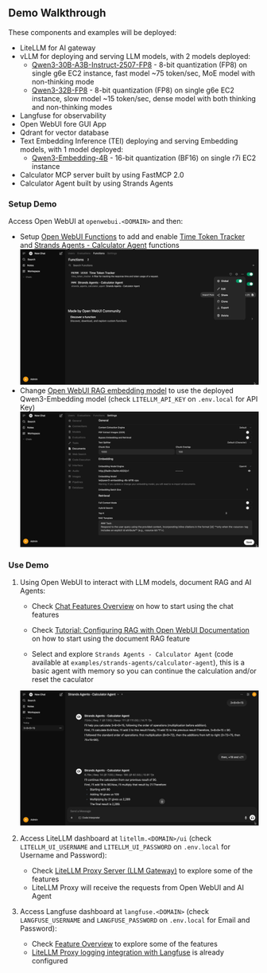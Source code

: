 ## Demo Walkthrough

These components and examples will be deployed:

- LiteLLM for AI gateway
- vLLM for deploying and serving LLM models, with 2 models deployed:
  - [Qwen3-30B-A3B-Instruct-2507-FP8](https://huggingface.co/Qwen/Qwen3-30B-A3B-Instruct-2507-FP8) - 8-bit quantization (FP8) on single g6e EC2 instance, fast model ~75 token/sec, MoE model with non-thinking mode
  - [Qwen3-32B-FP8](https://huggingface.co/Qwen/Qwen3-32B-FP8) - 8-bit quantization (FP8) on single g6e EC2 instance, slow model ~15 token/sec, dense model with both thinking and non-thinking modes
- Langfuse for observability
- Open WebUI fore GUI App
- Qdrant for vector database
- Text Embedding Inference (TEI) deploying and serving Embedding models, with 1 model deployed:
  - [Qwen3-Embedding-4B](https://huggingface.co/Qwen/Qwen3-Embedding-4B) - 16-bit quantization (BF16) on single r7i EC2 instance
- Calculator MCP server built by using FastMCP 2.0
- Calculator Agent built by using Strands Agents

### Setup Demo

Access Open WebUI at `openwebui.<DOMAIN>` and then:

- Setup [Open WebUI Functions](https://docs.openwebui.com/features/plugin/functions/#%EF%B8%8F-how-to-use-functions) to add and enable [Time Token Tracker](https://openwebui.com/f/owndev/time_token_tracker) and [Strands Agents - Calculator Agent](../examples/strands-agents/calculator-agent/openwebui_pipe_function.py) functions
  ![Open WebUI Functions](../assets/openwebui_functions.png)
- Change [Open WebUI RAG embedding model](https://docs.openwebui.com/features/rag#rag-embedding-support) to use the deployed Qwen3-Embedding model (check `LITELLM_API_KEY` on `.env.local` for API Key)
  ![Open WebUI Functions](../assets/openwebui_embedding_model.png)

### Use Demo

1. Using Open WebUI to interact with LLM models, document RAG and AI Agents:

   - Check [Chat Features Overview](https://docs.openwebui.com/features/chat-features) on how to start using the chat features

   - Check [Tutorial: Configuring RAG with Open WebUI Documentation](https://docs.openwebui.com/tutorials/tips/rag-tutorial) on how to start using the document RAG feature
   - Select and explore `Strands Agents - Calculator Agent` (code available at `examples/strands-agents/calculator-agent`), this is a basic agent with memory so you can continue the calculation and/or reset the caculator

   ![Open WebUI Functions](../assets/openwebui_embedding_calculator_agent.png)

2. Access LiteLLM dashboard at `litellm.<DOMAIN>/ui` (check `LITELLM_UI_USERNAME` and `LITELLM_UI_PASSWORD` on `.env.local` for Username and Password):
   - Check [LiteLLM Proxy Server (LLM Gateway)](https://docs.litellm.ai/docs/simple_proxy) to explore some of the features
   - LiteLLM Proxy will receive the requests from Open WebUI and AI Agent
3. Access Langfuse dashboard at `langfuse.<DOMAIN>` (check `LANGFUSE_USERNAME` and `LANGFUSE_PASSWORD` on `.env.local` for Email and Password):
   - Check [Feature Overview](https://langfuse.com/docs/core-features) to explore some of the features
   - [LiteLLM Proxy logging integration with Langfuse](https://docs.litellm.ai/docs/proxy/logging#langfuse) is already configured
